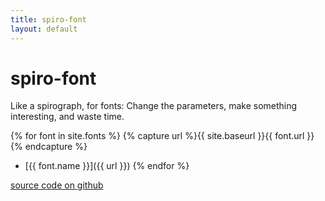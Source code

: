 ```yaml
---
title: spiro-font
layout: default
---
```


# spiro-font

Like a spirograph, for fonts: Change the parameters, make something interesting, and waste time.

{% for font in site.fonts %}
{% capture url %}{{ site.baseurl }}{{ font.url }}{% endcapture %}
- [{{ font.name }}]({{ url }})
{% endfor %}

[source code on github](https://github.com/mccalluc/spiro-font)